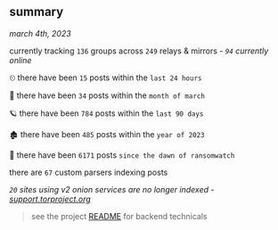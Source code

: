 
## summary
_march 4th, 2023_

currently tracking `136` groups across `249` relays & mirrors - _`94` currently online_

⏲ there have been `15` posts within the `last 24 hours`

🦈 there have been `34` posts within the `month of march`

🪐 there have been `784` posts within the `last 90 days`

🏚 there have been `485` posts within the `year of 2023`

🦕 there have been `6171` posts `since the dawn of ransomwatch`

there are `67` custom parsers indexing posts

_`20` sites using v2 onion services are no longer indexed - [support.torproject.org](https://support.torproject.org/onionservices/v2-deprecation/)_

> see the project [README](https://github.com/joshhighet/ransomwatch#ransomwatch--) for backend technicals
